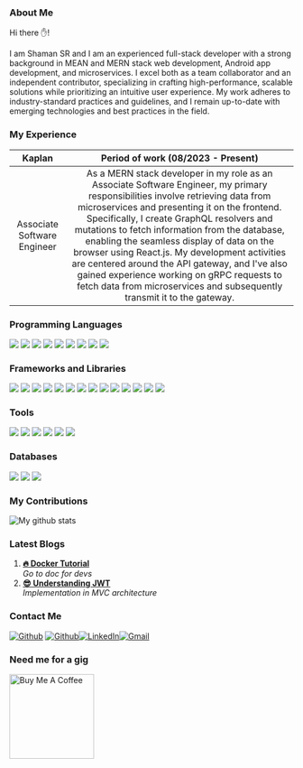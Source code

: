 ### About Me
Hi there ✋!

I am Shaman SR and I am an experienced full-stack developer with a strong background in MEAN and MERN stack web development, Android app development, and microservices. I excel both as a team collaborator and an independent contributor, specializing in crafting high-performance, scalable solutions while prioritizing an intuitive user experience. My work adheres to industry-standard practices and guidelines, and I remain up-to-date with emerging technologies and best practices in the field.

### My Experience
| Kaplan | Period of work (08/2023 - Present) |
|:---------:|:----------------------------------:|
| Associate Software Engineer | As a MERN stack developer in my role as an Associate Software Engineer, my primary responsibilities involve retrieving data from microservices and presenting it on the frontend. Specifically, I create GraphQL resolvers and mutations to fetch information from the database, enabling the seamless display of data on the browser using React.js. My development activities are centered around the API gateway, and I've also gained experience working on gRPC requests to fetch data from microservices and subsequently transmit it to the gateway.

### Programming Languages
<p>
  <img src="https://img.shields.io/badge/Python-3776AB?style=for-the-badge&logo=python&logoColor=white" />
  <img src="https://img.shields.io/badge/HTML5-E34F26?style=for-the-badge&logo=html5&logoColor=white" />
  <img src="https://img.shields.io/badge/CSS3-1572B6?style=for-the-badge&logo=css3&logoColor=white" />
  <img src="https://img.shields.io/badge/JavaScript-323330?style=for-the-badge&logo=javascript&logoColor=F7DF1E" />
  <img src="https://img.shields.io/badge/TypeScript-007ACC?style=for-the-badge&logo=typescript&logoColor=white" />
  <img src="https://img.shields.io/badge/C-00599C?style=for-the-badge&logo=c&logoColor=white" />
  <img src="https://img.shields.io/badge/C%2B%2B-00599C?style=for-the-badge&logo=c%2B%2B&logoColor=white" />
  <img src="https://img.shields.io/badge/Java-ED8B00?style=for-the-badge&logo=java&logoColor=white" />
  <img src="https://img.shields.io/badge/json-5E5C5C?style=for-the-badge&logo=json&logoColor=white" />
</p>

### Frameworks and Libraries
<p>
  <img src="https://img.shields.io/badge/Android-3DDC84?style=for-the-badge&logo=android&logoColor=white" />
  <img src="https://img.shields.io/badge/Node.js-339933?style=for-the-badge&logo=nodedotjs&logoColor=white" />
  <img src="https://img.shields.io/badge/React-20232A?style=for-the-badge&logo=react&logoColor=61DAFB" />
  <img src="https://img.shields.io/badge/Svelte-4A4A55?style=for-the-badge&logo=svelte&logoColor=FF3E00" />
  <img src="https://img.shields.io/badge/Angular-DD0031?style=for-the-badge&logo=angular&logoColor=white" />
  <img src="https://img.shields.io/badge/Bootstrap-563D7C?style=for-the-badge&logo=bootstrap&logoColor=white" />
  <img src="https://img.shields.io/badge/Tailwind_CSS-38B2AC?style=for-the-badge&logo=tailwind-css&logoColor=white" />
  <img src="https://img.shields.io/badge/Flask-000000?style=for-the-badge&logo=flask&logoColor=white" />
  <img src="https://img.shields.io/badge/Express.js-000000?style=for-the-badge&logo=express&logoColor=white" />
  <img src="https://img.shields.io/badge/Prisma-2D3748?style=for-the-badge&logo=prisma&logoColor=white" />
  <img src="https://img.shields.io/badge/Sequelize-52B0E7?style=for-the-badge&logo=sequelize&logoColor=white" />
  <img src="https://img.shields.io/badge/REST%20API-005571?style=for-the-badge" />
  <img src="https://img.shields.io/badge/gRPC-00ADD8?style=for-the-badge&logo=grpc&logoColor=white" />
  <img src="https://img.shields.io/badge/GraphQL-E434AA?style=for-the-badge&logo=graphql&logoColor=white" />
</p>

### Tools
<p>
  <img src="https://img.shields.io/badge/Docker-2496ED?style=for-the-badge&logo=docker&logoColor=white" />
  <img src="https://img.shields.io/badge/Kubernetes-326CE5?style=for-the-badge&logo=kubernetes&logoColor=white" />
  <img src="https://img.shields.io/badge/Azure-0089D6?style=for-the-badge&logo=microsoft-azure&logoColor=white" />
  <img src="https://img.shields.io/badge/Visual_Studio_Code-0078D4?style=for-the-badge&logo=visual%20studio%20code&logoColor=white" />
  <img src="https://img.shields.io/badge/Linux-FCC624?style=for-the-badge&logo=linux&logoColor=black" />
  <img src="https://img.shields.io/badge/IntelliJ%20IDEA-000000?style=for-the-badge&logo=intellij-idea&logoColor=white" />
</p>

### Databases
<p>
  <img src="https://img.shields.io/badge/MongoDB-47A248?style=for-the-badge&logo=mongodb&logoColor=white" />
  <img src="https://img.shields.io/badge/MySQL-4479A1?style=for-the-badge&logo=mysql&logoColor=white" />
  <img src="https://img.shields.io/badge/MariaDB-003545?style=for-the-badge&logo=mariadb&logoColor=white" />
</p>

### My Contributions
<img align="center" src="https://github-readme-streak-stats.herokuapp.com?user=Shaman20&theme=vue-dark&hide_border=true&date_format=M%20j%5B%2C%20Y%5D" alt="My github stats" />

### Latest Blogs

1. **[🔥 Docker Tutorial](https://passionatedev22.hashnode.dev/hands-on-docker-tutorial)** <br> *Go to doc for devs*
2. **[😎 Understanding JWT](https://passionatedev22.hashnode.dev/understand-jwt)** <br> *Implementation in MVC architecture*

### Contact Me

[<img alt="Github" src="https://img.shields.io/badge/GitHub-%2312100E.svg?&style=for-the-badge&logo=Github&logoColor=white" />](https://github.com/Shaman20) [<img alt="Github" src="https://img.shields.io/badge/twitter-%231DA1F2.svg?&style=for-the-badge&logo=twitter&logoColor=white" />](https://twitter.com/Shaman_SR1)[<img alt="LinkedIn" src="https://img.shields.io/badge/LinkedIn-%230077B5.svg?&style=for-the-badge&logo=LinkedIn&logoColor=white" />](<https://www.linkedin.com/in/shaman-sr2022/>)[<img alt="Gmail" src="https://img.shields.io/badge/Gmail-%23EA4335.svg?&style=for-the-badge&logo=Gmail&logoColor=white" />](mailto:shamansr21@gmail.com)

### Need me for a gig

<a href="https://www.linkedin.com/in/shaman-sr2022/" target="_blank"><img src="https://cdn.buymeacoffee.com/buttons/v2/default-red.png" alt="Buy Me A Coffee" width="150" ></a>
